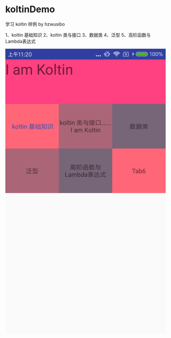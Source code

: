 # koltinDemo
学习 koltin 样例  by hzwusibo

1、koltin 基础知识 
2、koltin 类与接口 
3、数据类
4、泛型 
5、高阶函数与Lambda表达式

![Image text](https://github.com/qq373036876/img-folder/blob/master/koltindemo01.png)
